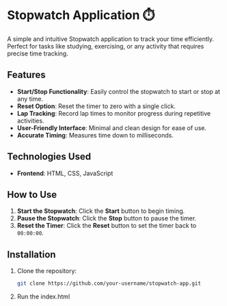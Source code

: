 # Stopwatch Application ⏱️

A simple and intuitive Stopwatch application to track your time efficiently. Perfect for tasks like studying, exercising, or any activity that requires precise time tracking.

## Features

- **Start/Stop Functionality**: Easily control the stopwatch to start or stop at any time.
- **Reset Option**: Reset the timer to zero with a single click.
- **Lap Tracking**: Record lap times to monitor progress during repetitive activities. 
- **User-Friendly Interface**: Minimal and clean design for ease of use.
- **Accurate Timing**: Measures time down to milliseconds.

## Technologies Used

- **Frontend**: HTML, CSS, JavaScript

## How to Use

1. **Start the Stopwatch**: Click the **Start** button to begin timing.
2. **Pause the Stopwatch**: Click the **Stop** button to pause the timer.
3. **Reset the Timer**: Click the **Reset** button to set the timer back to `00:00:00`.

## Installation

1. Clone the repository:
   ```bash
   git clone https://github.com/your-username/stopwatch-app.git
2. Run the index.html 
